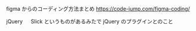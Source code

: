 figma からのコーディング方法まとめ
https://code-jump.com/figma-coding/

jQuery 　 Slick というものがあるみたで jQuery のプラグインとのこと
